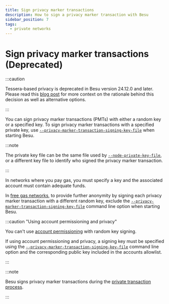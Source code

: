 ```yaml
---
title: Sign privacy marker transactions
description: How to sign a privacy marker transaction with Besu
sidebar_position: 7
tags:
  - private networks
---
```


# Sign privacy marker transactions (Deprecated)

:::caution

Tessera-based privacy is deprecated in Besu version 24.12.0 and later. Please read this [blog post](https://www.lfdecentralizedtrust.org/blog/sunsetting-tessera-and-simplifying-hyperledger-besu) for more context on the rationale behind this decision as well as alternative options.

:::

You can sign privacy marker transactions (PMTs) with either a random key or a specified key. To sign privacy marker transactions with a specified private key, use [`--privacy-marker-transaction-signing-key-file`](../../reference/cli/options.md#privacy-marker-transaction-signing-key-file-deprecated) when starting Besu.

:::note

The private key file can be the same file used by [`--node-private-key-file`](#node-private-key-file), or a different key file to identify who signed the privacy marker transaction.

:::

In networks where you pay gas, you must specify a key and the associated account must contain adequate funds.

In [free gas networks](../configure/free-gas.md), to provide further anonymity by signing each privacy marker transaction with a different random key, exclude the [`--privacy-marker-transaction-signing-key-file`](../../reference/cli/options.md#privacy-marker-transaction-signing-key-file-deprecated) command line option when starting Besu.

:::caution "Using account permissioning and privacy"

You can't use [account permissioning] with random key signing.

If using account permissioning and privacy, a signing key must be specified using the [`--privacy-marker-transaction-signing-key-file`](../../reference/cli/options.md#privacy-marker-transaction-signing-key-file-deprecated) command line option and the corresponding public key included in the accounts allowlist.

:::

:::note

Besu signs privacy marker transactions during the [private transaction process](../../concepts/privacy/private-transactions/processing.md).

:::

<!-- Links -->

[account permissioning]: ../../concepts/permissioning/index.md#account-permissioning

